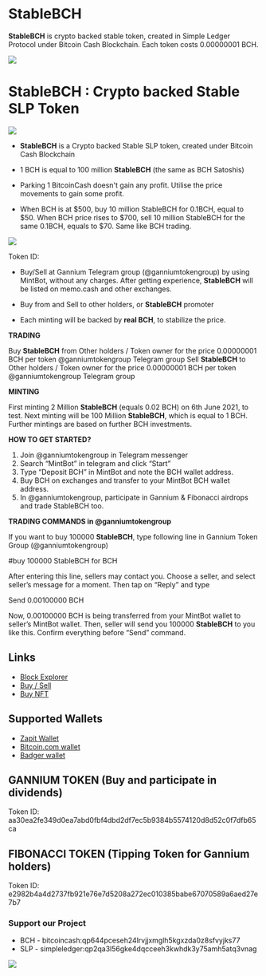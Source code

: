 # StableBCH

**StableBCH** is crypto backed stable token, created in Simple Ledger Protocol under Bitcoin Cash Blockchain. Each token costs 0.00000001 BCH.

![](http://sankarsrinivasan.com/personal/stablebchlogo.png)
# StableBCH : Crypto backed Stable SLP Token
![](http://tokens.bitcoin.com/32/aa30ea2fe349d0ea7abd0fbf4dbd2df7ec5b9384b5574120d8d52c0f7dfb65ca.png)

- **StableBCH** is a Crypto backed Stable SLP token, created under Bitcoin Cash Blockchain

- 1 BCH is equal to 100 million **StableBCH** (the same as BCH Satoshis)

- Parking 1 BitcoinCash doesn't gain any profit. Utilise the price movements to gain some profit. 

- When BCH is at $500, buy 10 million StableBCH for 0.1BCH, equal to $50. When BCH price rises to $700, sell 10 million StableBCH for the same 0.1BCH, equals to $70. Same like BCH trading.

![](http://sankarsrinivasan.com/personal/bch1.png)

Token ID: 

- Buy/Sell at Gannium Telegram group (@ganniumtokengroup) by using MintBot, without any charges. After getting experience, **StableBCH** will be listed on memo.cash and other exchanges.

- Buy from and Sell to other holders, or **StableBCH** promoter

- Each minting will be backed by **real BCH**, to stabilize the price.

**TRADING**

Buy **StableBCH** from Other holders / Token owner for the price 0.00000001 BCH per token @ganniumtokengroup Telegram group
Sell **StableBCH** to Other holders / Token owner for the price 0.00000001 BCH per token @ganniumtokengroup Telegram group

**MINTING**

First minting 2 Million **StableBCH** (equals 0.02 BCH) on 6th June 2021, to test. Next minting will be 100 Million **StableBCH**, which is equal to 1 BCH. Further mintings are  based on further BCH investments.

**HOW TO GET STARTED?**

1)	Join @ganniumtokengroup in Telegram messenger
2)	Search “MintBot” in telegram and click “Start”
3)	Type “Deposit BCH” in MintBot and note the BCH wallet address.
4)	Buy BCH on exchanges and transfer to your MintBot BCH wallet address.
5)	In @ganniumtokengroup, participate in Gannium & Fibonacci airdrops and trade StableBCH too.


**TRADING COMMANDS in @ganniumtokengroup**

If you want to buy 100000 **StableBCH**, type following line in Gannium Token Group (@ganniumtokengroup)

#buy 100000 StableBCH for BCH 

After entering this line, sellers may contact you. Choose a seller, and select seller’s message for a moment. Then tap on “Reply” and type 

Send 0.00100000 BCH

Now, 0.00100000 BCH is being transferred from your MintBot wallet to seller’s MintBot wallet. Then, seller will send you 100000 **StableBCH** to you like this. Confirm everything before “Send” command.

## Links

- [Block Explorer](https://explorer.bitcoin.com/bch/token/aa30ea2fe349d0ea7abd0fbf4dbd2df7ec5b9384b5574120d8d52c0f7dfb65ca)
- [Buy / Sell](https://t.me/ganniumtokengroup)
- [Buy NFT](https://mintable.app/u/sankarsrinivasan)

## Supported Wallets

- [Zapit Wallet](https://play.google.com/store/apps/details?id=io.wallet.zapit) 
- [Bitcoin.com wallet](https://play.google.com/store/search?q=bitcoin.com)
- [Badger wallet](https://play.google.com/store/apps/details?id=com.badgermobile)


## GANNIUM TOKEN (Buy and participate in dividends)
Token ID: aa30ea2fe349d0ea7abd0fbf4dbd2df7ec5b9384b5574120d8d52c0f7dfb65ca

## FIBONACCI TOKEN (Tipping Token for Gannium holders)
Token ID: e2982b4a4d2737fb921e76e7d5208a272ec010385babe67070589a6aed27e7b7


### Support our Project
- BCH - bitcoincash:qp644pceseh24lrvjjxmglh5kgxzda0z8sfvyjks77
- SLP - simpleledger:qp2qa3l56gke4dqcceeh3kwhdk3y75amh5atq3vnag

![](http://sankarsrinivasan.com/personal/2.png)
